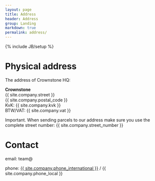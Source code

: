 ```yaml
---
layout: page
title: Address
header: Address
group: Landing
markdown: true
permalink: address/
---
```

{% include JB/setup %}

# Physical address

The address of Crownstone HQ:

**Crownstone**
<br>
{{ site.company.street }}
<br>
{{ site.company.postal_code }}
<br>
KvK: {{ site.company.kvk }}
<br>
BTW/VAT: {{ site.company.vat }}

Important. When sending parcels to our address make sure you use the complete street number: {{ site.company.street_number }}

# Contact

<div class="email"><i class='el el-envelope'></i>email: team@</div>

<i class='el el-phone'></i> 
phone: 
<a href="tel:{{ site.company.phone_international }}">{{ site.company.phone_international }}</a> / {{ site.company.phone_local }}
	    
<script type="text/javascript">
  function addEmailAddress() {
    var a = new Array("{{ site.contact-team.email[0] }}", "{{ site.contact-team.email[1] }}", "{{ site.contact-team.email[2] }}", "{{ site.contact-team.email[3] }}", "{{ site.contact-team.email[4] }}", "{{ site.contact-team.email[5] }}");
    var address = "";
    for (var i = a.length - 1; i >=0; i--) {
      address += a[i];
    }
    var list = document.getElementsByClassName("email");
    for (var i = 0; i < list.length; i++) {
      list[i].innerHTML = "<p><i class='el el-envelope'></i> email: <a href='mailto:'" + address + ">" + address + "</a></p>";
    }
  }
  addEmailAddress();
</script>
